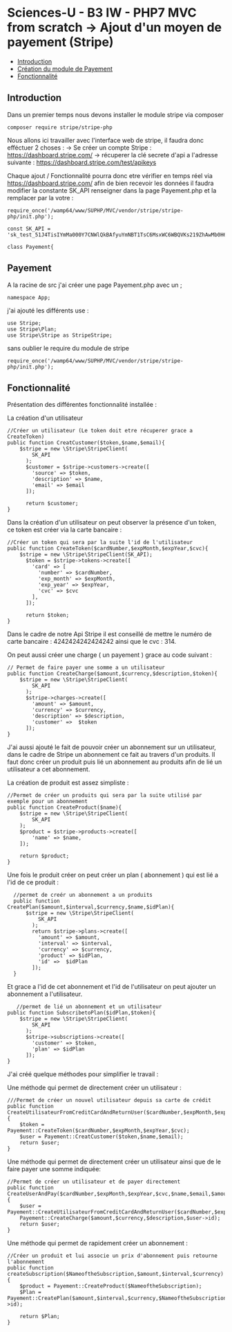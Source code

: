 # Sciences-U - B3 IW - PHP7 MVC from scratch -> Ajout d'un moyen de payement (Stripe)

- [Introduction ](#Introduction)
- [Création du module de Payement ](#Payement)
- [Fonctionnalité ](#Fonctionnalité)


## Introduction

Dans un premier temps nous devons installer le module stripe via composer 

`composer require stripe/stripe-php`

Nous allons ici travailler avec l'interface web de stripe, il faudra donc efféctuer 2 choses : 
  -> Se créer un compte Stripe  : https://dashboard.stripe.com/
  -> récuperer la clé secrete d'api a l'adresse suivante : https://dashboard.stripe.com/test/apikeys
  
Chaque ajout / Fonctionnalité pourra donc etre vérifier en temps réel via  https://dashboard.stripe.com/
afin de bien recevoir les données il faudra modifier la constante SK_API renseigner dans la page Payement.php et la remplacer par la votre :


    require_once('/wamp64/www/SUPHP/MVC/vendor/stripe/stripe-php/init.php');

    const SK_API = 'sk_test_51J4TisIYmMa000Y7CNWlQkBAfyuYmNBT1TsC6MsxWC6WBQVKs219ZhAwMb0H6nFF4NWPYYOfKO8Gf3a6YzpJLgMv00Dbs3HYv8';

    class Payement{
  
 
  
## Payement
A la racine de src j'ai créer une page Payement.php avec un ;
 
 `namespace App;`
 
 j'ai ajouté les différents use : 
 
  ```
  use Stripe;
  use Stripe\Plan;
  use Stripe\Stripe as StripeStripe;
  ```
  
  sans oublier le require  du module de stripe
  
  `require_once('/wamp64/www/SUPHP/MVC/vendor/stripe/stripe-php/init.php');`
 
## Fonctionnalité

Présentation des différentes fonctionnalité installée : 

La création d'un utilisateur 



    //Créer un utilisateur (Le token doit etre récuperer grace a CreateToken)
    public function CreatCustomer($token,$name,$email){
        $stripe = new \Stripe\StripeClient(
            SK_API
          );
          $customer = $stripe->customers->create([
            'source' => $token,
            'description' => $name,
            'email' => $email
          ]);

          return $customer;
    }
    


Dans la création d'un utilisateur on peut observer la présence d'un token, ce token est créer via la carte bancaire : 



    //Créer un token qui sera par la suite l'id de l'utilisateur
    public function CreateToken($cardNumber,$expMonth,$expYear,$cvc){
        $stripe = new \Stripe\StripeClient(SK_API);
          $token = $stripe->tokens->create([
            'card' => [
              'number' => $cardNumber,
              'exp_month' => $expMonth,
              'exp_year' => $expYear,
              'cvc' => $cvc
            ],
          ]);

          return $token;
    }
    


Dans le cadre de notre Api Stripe il est conseillé de mettre le numéro de carte bancaire : 4242424242424242 ainsi que le cvc : 314.

On peut aussi créer une charge ( un payement ) grace au code suivant : 



    // Permet de faire payer une somme a un utilisateur
    public function CreateCharge($amount,$currency,$description,$token){
        $stripe = new \Stripe\StripeClient(
            SK_API
          );
          $stripe->charges->create([
            'amount' => $amount,
            'currency' => $currency,
            'description' => $description,
            'customer' =>  $token
          ]);
    }
    


J'ai aussi ajouté le fait de pouvoir créer un abonnement sur un utilisateur, dans le cadre de Stripe un abonnement ce fait au travers d'un produits. Il faut donc créer un produit puis lié un abonnement au produits afin de lié un utilisateur a cet abonnement.

La création de produit est assez simpliste :



    //Permet de créer un produits qui sera par la suite utilisé par exemple pour un abonnement
    public function CreateProduct($name){
        $stripe = new \Stripe\StripeClient(
            SK_API
        );
        $product = $stripe->products->create([
            'name' => $name,
        ]);

        return $product;
    }
    


Une fois le produit créer on peut créer un plan ( abonnement ) qui est lié a l'id de ce produit : 


      //permet de creér un abonnement a un produits
      public function CreatePlan($amount,$interval,$currency,$name,$idPlan){
          $stripe = new \Stripe\StripeClient(
              SK_API
            );
            return $stripe->plans->create([
              'amount' => $amount,
              'interval' => $interval,
              'currency' => $currency,
              'product' => $idPlan,
              'id' =>  $idPlan
            ]);
      }
    
   
   Et grace a l'id de cet abonnement et l'id de l'utilisateur on peut ajouter un abonnement a l'utilisateur.
   
  
   
       //permet de lié un abonnement et un utilisateur
    public function SubscribetoPlan($idPlan,$token){
        $stripe = new \Stripe\StripeClient(
            SK_API
          );
          $stripe->subscriptions->create([
            'customer' => $token,
            'plan' => $idPlan
          ]);
    }
    


J'ai créé quelque méthodes pour simplifier le travail : 

Une méthode qui permet de directement créer un utilisateur :



    ///Permet de créer un nouvel utilisateur depuis sa carte de crédit
    public function CreateUtilisateurFromCreditCardAndReturnUser($cardNumber,$expMonth,$expYear,$cvc,$name,$email){
        $token = Payement::CreateToken($cardNumber,$expMonth,$expYear,$cvc);
        $user = Payement::CreatCustomer($token,$name,$email);
        return $user;
    }



Une méthode qui permet de directement créer un utilisateur ainsi que de le faire payer une somme indiquée:



    //Permet de créer un utilisateur et de payer directement
    public function CreateUserAndPay($cardNumber,$expMonth,$expYear,$cvc,$name,$email,$amount,$currency,$description){
        $user = Payement::CreateUtilisateurFromCreditCardAndReturnUser($cardNumber,$expMonth,$expYear,$cvc,$name,$email);
        Payement::CreateCharge($amount,$currency,$description,$user->id);
        return $user;
    }
    


Une méthode qui permet de rapidement créer un abonnement : 



    //Créer un produit et lui associe un prix d'abonnement puis retourne l'abonnement
    public function createSubscription($NameoftheSubscription,$amount,$interval,$currency){
        $product = Payement::CreateProduct($NameoftheSubscription);
        $Plan = Payement::CreatePlan($amount,$interval,$currency,$NameoftheSubscription,$product->id);

        return $Plan;
    }
    
    

